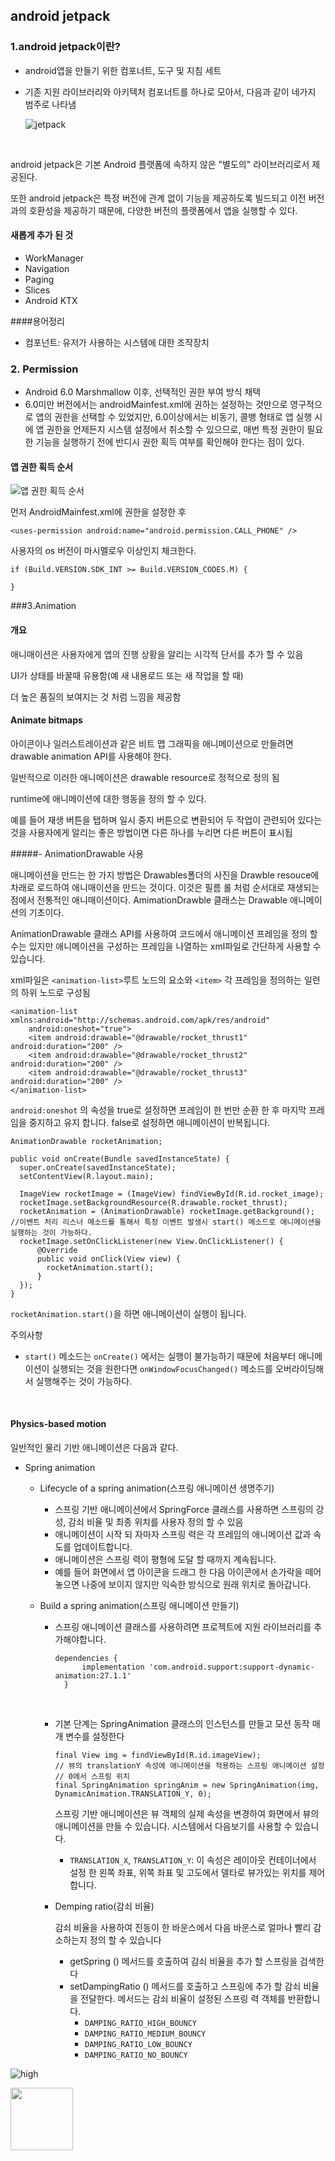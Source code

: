 ## android jetpack

### 1.android jetpack이란?

- android앱을 만들기 위한 컴포너트, 도구 및 지침 세트

- 기존 지원 라이브러리와 아키텍처 컴포너트를 하나로 모아서, 다음과 같이 네가지 범주로 나타냄

  ![jetpack](https://raw.githubusercontent.com/taeiim/Android-Study/master/study/week6/jetpack/image/jetpack.PNG)

  ​

android jetpack은 기본 Android 플랫폼에 속하지 않은 "별도의" 라이브러리로서 제공된다. 

또한 android jetpack은 특정 버전에 관계 없이 기능을 제공하도록 빌드되고 이전 버전과의 호환성을 제공하기 때문에, 다양한 버전의 플랫폼에서 앱을 실행할 수 있다.

#### 새롭게 추가 된 것

+ WorkManager
+ Navigation
+ Paging
+ Slices
+ Android KTX

####용어정리

- 컴포넌트: 유저가 사용하는 시스템에 대한 조작장치

### 2. Permission

- Android 6.0 Marshmallow 이후, 선택적인 권한 부여 방식 채택
- 6.0미만 버전에서는 androidMainfest.xml에 권하는 설정하는 것만으로 영구적으로 앱의 권한을 선택할 수 있었지만, 6.0이상에서는 비동기, 콜뱅 형태로 앱 실행 시에 앱 권한을 언제든지 시스템 설정에서 취소할 수 있으므로, 매번 특정 권한이 필요한 기능을 실행하기 전에 반디시 권한 획득 여부를 확인해야 한다는 점이 있다.

#### 앱 권한 획득 순서

![앱 권한 획득 순서](https://raw.githubusercontent.com/taeiim/Android-Study/master/study/week6/jetpack/image/%EC%95%B1%EA%B6%8C%ED%95%9C%ED%9A%8D%EB%93%9D%EC%88%9C%EC%84%9C.PNG)

먼저 AndroidMainfest.xml에 권한을 설정한 후

```
<uses-permission android:name="android.permission.CALL_PHONE" />
```

사용자의 os 버전이 마시멜로우 이상인지 체크한다.

```
if (Build.VERSION.SDK_INT >= Build.VERSION_CODES.M) { 

}
```



###3.Animation 

#### 개요

애니매이션은 사용자에게 앱의 진행 상황을 알리는 시각적 단서를 추가 할 수  있음

UI가 상태를 바꿀때 유용함(예 새 내용로드 또는 새 작업을 할 때)

더 높은 품질의 보여지는 것 처럼 느낌을 제공함

#### Animate bitmaps

아이콘이나 일러스트레이션과 같은 비트 맵 그래픽을 애니메이션으로 만들려면 drawable animation API를 사용해야 한다.

일반적으로 이러한 애니메이션은 drawable resource로 정적으로 정의 됨 

runtime에 애니메이션에 대한 행동을 정의 할 수 있다. 

예를 들어 재생 버튼을 탭하며 일시 중지 버튼으로 변환되어 두 작업이 관련되어 있다는 것을 사용자에게 알리는 좋은 방법이면 다른 하나를 누리면 다른 버튼이 표시됩

#####- AnimationDrawable 사용

애니메이션을 만드는 한 가지 방법은 Drawables폴더의 사진을 Drawble  resouce에 차래로 로드하여 애니매이션을 만드는 것이다. 이것은 필름 롤 처럼 순서대로 재생되는 점에서 전통적인 애니매이션이다.  AmimationDrawble 클래스는 Drawable 애니메이션의 기초이다.

AnimationDrawable 클래스 API를 사용하여 코드에서 애니메이션 프레임을 정의 할 수는 있지만 애니메이션을 구성하는 프레임을 나열하는 xml파일로 간단하게 사용할 수 있습니다.

xml파일은 ```<animation-list>```루트 노드의 요소와 ```<item>``` 각 프레임을 정의하는 일련의 하위 노드로 구성됨

```
<animation-list xmlns:android="http://schemas.android.com/apk/res/android"
    android:oneshot="true">
    <item android:drawable="@drawable/rocket_thrust1" android:duration="200" />
    <item android:drawable="@drawable/rocket_thrust2" android:duration="200" />
    <item android:drawable="@drawable/rocket_thrust3" android:duration="200" />
</animation-list>
```

```android:oneshot``` 의 속성을 true로 설정하면 프레임이 한 번만 순환 한 후 마지막 프레임을 중지하고 유지 합니다. false로 설정하면 애니메이션이 반복됩니다.

```
AnimationDrawable rocketAnimation;

public void onCreate(Bundle savedInstanceState) {
  super.onCreate(savedInstanceState);
  setContentView(R.layout.main);

  ImageView rocketImage = (ImageView) findViewById(R.id.rocket_image);
  rocketImage.setBackgroundResource(R.drawable.rocket_thrust);
  rocketAnimation = (AnimationDrawable) rocketImage.getBackground();
//이벤트 처리 리스너 메소드를 통해서 특정 이벤트 발생시 start() 메소드로 애니메이션을 실행하는 것이 가능하다.
  rocketImage.setOnClickListener(new View.OnClickListener() {
      @Override
      public void onClick(View view) {
        rocketAnimation.start();
      }
  });
}
```

```rocketAnimation.start()```을 하면 애니메이션이 실행이 됩니다.

주의사항

- ```start()``` 메소드는 ```onCreate()``` 에서는 실행이 불가능하기 때문에 처음부터 애니메이션이 실행되는 것을 원한다면 ```onWindowFocusChanged()``` 메소드를 오버라이딩해서 실행해주는 것이 가능하다.

     ​

#### Physics-based motion

일반적인 물리 기반 애니메이션은 다음과 같다.

+ Spring animation

  + Lifecycle of a spring animation(스프링 애니메이션 생명주기)

    + 스프링 기반 애니메이션에서 SpringForce 클래스를 사용하면 스프링의 강성, 감쇠 비율 및 최종 위치를 사용자 정의 할 수 있음
    + 애니메이션이 시작 되 자마자 스프링 력은 각 프레임의 애니메이션 값과 속도를 업데이트합니다.
    + 애니메이션은 스프링 력이 평형에 도달 할 때까지 계속됩니다.
    + 예를 들어 화면에서 앱 아이콘을 드래그 한 다음 아이콘에서 손가락을 떼어 놓으면 나중에 보이지 않지만 익숙한 방식으로 원래 위치로 돌아갑니다.

  + Build a spring animation(스프링 애니메이션 만들기)

    + 스프링 애니메이션 클래스를 사용하려면 프로젝트에 지원 라이브러리를 추가해야합니다.

      ```
      dependencies {
            implementation 'com.android.support:support-dynamic-animation:27.1.1'
        }
      ```

      ​

    + 기본 단계는 SpringAnimation 클래스의 인스턴스를 만들고 모션 동작 매개 변수를 설정한다

      ```
      final View img = findViewById(R.id.imageView);
      // 뷰의 translationY 속성에 애니메이션을 적용하는 스프링 애니메이션 설정
      // 0에서 스프링 위치
      final SpringAnimation springAnim = new SpringAnimation(img, DynamicAnimation.TRANSLATION_Y, 0);
      ```

      스프링 기반 애니메이션은 뷰 객체의 실제 속성을 변경하여 화면에서 뷰의 애니메이션을 만들 수 있습니다. 시스템에서 다음보기를 사용할 수 있습니다.

      + `TRANSLATION_X`, `TRANSLATION_Y`: 이 속성은 레이아웃 컨테이너에서 설정 한 왼쪽 좌표, 위쪽 좌표 및 고도에서 델타로 뷰가있는 위치를 제어합니다.

    + Demping  ratio(감쇠 비율)

       감쇠 비율을 사용하여 진동이 한 바운스에서 다음 바운스로 얼마나 빨리 감소하는지 정의 할 수 있습니다

      + getSpring () 메서드를 호출하여 감쇠 비율을 추가 할 스프링을 검색한다 
      + setDampingRatio () 메서드를 호출하고 스프링에 추가 할 감쇠 비율을 전달한다. 메서드는 감쇠 비율이 설정된 스프링 력 객체를 반환합니다.
        + `DAMPING_RATIO_HIGH_BOUNCY`
        + `DAMPING_RATIO_MEDIUM_BOUNCY`
        + `DAMPING_RATIO_LOW_BOUNCY`
        + `DAMPING_RATIO_NO_BOUNCY`

![high](https://github.com/taeiim/Android-Study/blob/master/study/week6/jetpack/image/high_bounce.gif?raw=true)

<img src="https://github.com/taeiim/Android-Study/blob/master/study/week6/jetpack/image/high_bounce.gif?raw=true" width="100" >

